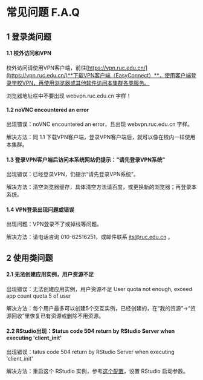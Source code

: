 # 常见问题 F.A.Q

## 1 登录类问题

#### 1.1 校外访问和VPN

校外访问请使用VPN客户端，前往[https://vpn.ruc.edu.cn/](https://vpn.ruc.edu.cn/)**下载VPN客户端（EasyConnect）**，使用客户端登录学校VPN，再使用浏览器或其他软件访问本集群各类服务。

浏览器地址栏中不要出现 webvpn.ruc.edu.cn 字样！

#### 1.2 noVNC encountered an error

出现错误：noVNC encountered an error，且出现 webvpn.ruc.edu.cn 字样。

解决方法：同 1.1 下载VPN客户端，登录VPN客户端后，就可以像在校内一样使用本集群。

#### 1.3 登录VPN客户端后访问本系统网站仍提示：“请先登录VPN系统”

出现错误：已经登录VPN，仍提示“请先登录VPN系统”。

解决方法：清空浏览器缓存，具体清空方法请百度，或更换新的浏览器；再登录本系统。

#### 1.4 VPN登录出现问题或错误

出现问题：VPN登录不了或掉线等问题。

解决方法：请电话咨询 010-62516251，或邮件联系 its@ruc.edu.cn 。

## 2 使用类问题

#### 2.1 无法创建应用实例，用户资源不足

出现错误：无法创建应用实例，用户资源不足 User quota not enough, exceed app count quota 5 of user

解决方法：每个用户最多可以创建5个交互实例，已经创建的，在“我的资源”->“资源回收”里恢复已有资源或删除不用资源。

#### 2.2 RStudio出现：Status code 504 return by RStudio Server when executing 'client_init'

出现错误：tatus code 504 return by RStudio Server when executing 'client_init'

解决方法：重启这个 RStudio 实例，参考[这个配置](instance/rstudio.md#5)，设置 RStudio 启动参数。
